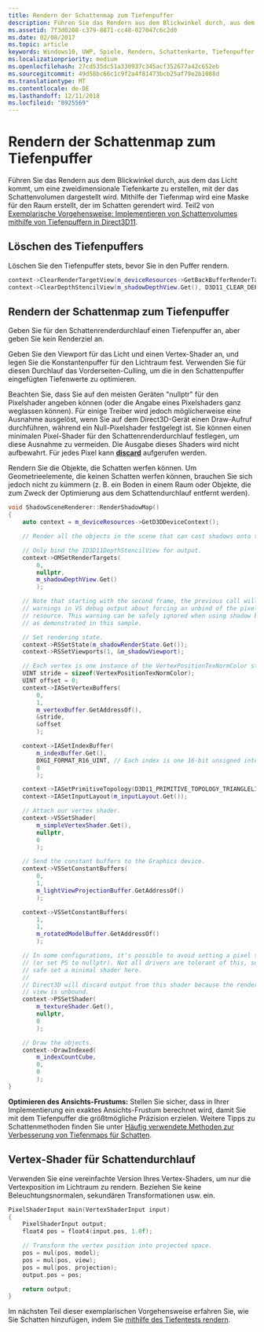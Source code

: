 ```yaml
---
title: Rendern der Schattenmap zum Tiefenpuffer
description: Führen Sie das Rendern aus dem Blickwinkel durch, aus dem das Licht kommt, um eine zweidimensionale Tiefenkarte zu erstellen, mit der das Schattenvolumen dargestellt wird.
ms.assetid: 7f3d0208-c379-8871-cc48-027047c6c2d0
ms.date: 02/08/2017
ms.topic: article
keywords: Windows10, UWP, Spiele, Rendern, Schattenkarte, Tiefenpuffer, Direct3D
ms.localizationpriority: medium
ms.openlocfilehash: 27cd535dc51a330937c345acf352677a42c652eb
ms.sourcegitcommit: 49d58bc66c1c9f2a4f81473bcb25af79e2b1088d
ms.translationtype: MT
ms.contentlocale: de-DE
ms.lasthandoff: 12/11/2018
ms.locfileid: "8925569"
---
```

# <a name="render-the-shadow-map-to-the-depth-buffer"></a>Rendern der Schattenmap zum Tiefenpuffer




Führen Sie das Rendern aus dem Blickwinkel durch, aus dem das Licht kommt, um eine zweidimensionale Tiefenkarte zu erstellen, mit der das Schattenvolumen dargestellt wird. Mithilfe der Tiefenmap wird eine Maske für den Raum erstellt, der im Schatten gerendert wird. Teil2 von [Exemplarische Vorgehensweise: Implementieren von Schattenvolumes mithilfe von Tiefenpuffern in Direct3D11](implementing-depth-buffers-for-shadow-mapping.md).

## <a name="clear-the-depth-buffer"></a>Löschen des Tiefenpuffers


Löschen Sie den Tiefenpuffer stets, bevor Sie in den Puffer rendern.

```cpp
context->ClearRenderTargetView(m_deviceResources->GetBackBufferRenderTargetView(), DirectX::Colors::CornflowerBlue);
context->ClearDepthStencilView(m_shadowDepthView.Get(), D3D11_CLEAR_DEPTH | D3D11_CLEAR_STENCIL, 1.0f, 0);
```

## <a name="render-the-shadow-map-to-the-depth-buffer"></a>Rendern der Schattenmap zum Tiefenpuffer


Geben Sie für den Schattenrenderdurchlauf einen Tiefenpuffer an, aber geben Sie kein Renderziel an.

Geben Sie den Viewport für das Licht und einen Vertex-Shader an, und legen Sie die Konstantenpuffer für den Lichtraum fest. Verwenden Sie für diesen Durchlauf das Vorderseiten-Culling, um die in den Schattenpuffer eingefügten Tiefenwerte zu optimieren.

Beachten Sie, dass Sie auf den meisten Geräten "nullptr" für den Pixelshader angeben können (oder die Angabe eines Pixelshaders ganz weglassen können). Für einige Treiber wird jedoch möglicherweise eine Ausnahme ausgelöst, wenn Sie auf dem Direct3D-Gerät einen Draw-Aufruf durchführen, während ein Null-Pixelshader festgelegt ist. Sie können einen minimalen Pixel-Shader für den Schattenrenderdurchlauf festlegen, um diese Ausnahme zu vermeiden. Die Ausgabe dieses Shaders wird nicht aufbewahrt. Für jedes Pixel kann [**discard**](https://msdn.microsoft.com/library/windows/desktop/bb943995) aufgerufen werden.

Rendern Sie die Objekte, die Schatten werfen können. Um Geometrieelemente, die keinen Schatten werfen können, brauchen Sie sich jedoch nicht zu kümmern (z. B. ein Boden in einem Raum oder Objekte, die zum Zweck der Optimierung aus dem Schattendurchlauf entfernt werden).

```cpp
void ShadowSceneRenderer::RenderShadowMap()
{
    auto context = m_deviceResources->GetD3DDeviceContext();

    // Render all the objects in the scene that can cast shadows onto themselves or onto other objects.

    // Only bind the ID3D11DepthStencilView for output.
    context->OMSetRenderTargets(
        0,
        nullptr,
        m_shadowDepthView.Get()
        );

    // Note that starting with the second frame, the previous call will display
    // warnings in VS debug output about forcing an unbind of the pixel shader
    // resource. This warning can be safely ignored when using shadow buffers
    // as demonstrated in this sample.

    // Set rendering state.
    context->RSSetState(m_shadowRenderState.Get());
    context->RSSetViewports(1, &m_shadowViewport);

    // Each vertex is one instance of the VertexPositionTexNormColor struct.
    UINT stride = sizeof(VertexPositionTexNormColor);
    UINT offset = 0;
    context->IASetVertexBuffers(
        0,
        1,
        m_vertexBuffer.GetAddressOf(),
        &stride,
        &offset
        );

    context->IASetIndexBuffer(
        m_indexBuffer.Get(),
        DXGI_FORMAT_R16_UINT, // Each index is one 16-bit unsigned integer (short).
        0
        );

    context->IASetPrimitiveTopology(D3D11_PRIMITIVE_TOPOLOGY_TRIANGLELIST);
    context->IASetInputLayout(m_inputLayout.Get());

    // Attach our vertex shader.
    context->VSSetShader(
        m_simpleVertexShader.Get(),
        nullptr,
        0
        );

    // Send the constant buffers to the Graphics device.
    context->VSSetConstantBuffers(
        0,
        1,
        m_lightViewProjectionBuffer.GetAddressOf()
        );

    context->VSSetConstantBuffers(
        1,
        1,
        m_rotatedModelBuffer.GetAddressOf()
        );

    // In some configurations, it's possible to avoid setting a pixel shader
    // (or set PS to nullptr). Not all drivers are tolerant of this, so to be
    // safe set a minimal shader here.
    //
    // Direct3D will discard output from this shader because the render target
    // view is unbound.
    context->PSSetShader(
        m_textureShader.Get(),
        nullptr,
        0
        );

    // Draw the objects.
    context->DrawIndexed(
        m_indexCountCube,
        0,
        0
        );
}
```

**Optimieren des Ansichts-Frustums:**  Stellen Sie sicher, dass in Ihrer Implementierung ein exaktes Ansichts-Frustum berechnet wird, damit Sie mit dem Tiefenpuffer die größtmögliche Präzision erzielen. Weitere Tipps zu Schattenmethoden finden Sie unter [Häufig verwendete Methoden zur Verbesserung von Tiefenmaps für Schatten](https://msdn.microsoft.com/library/windows/desktop/ee416324).

## <a name="vertex-shader-for-shadow-pass"></a>Vertex-Shader für Schattendurchlauf


Verwenden Sie eine vereinfachte Version Ihres Vertex-Shaders, um nur die Vertexposition im Lichtraum zu rendern. Beziehen Sie keine Beleuchtungsnormalen, sekundären Transformationen usw. ein.

```cpp
PixelShaderInput main(VertexShaderInput input)
{
    PixelShaderInput output;
    float4 pos = float4(input.pos, 1.0f);

    // Transform the vertex position into projected space.
    pos = mul(pos, model);
    pos = mul(pos, view);
    pos = mul(pos, projection);
    output.pos = pos;

    return output;
}
```

Im nächsten Teil dieser exemplarischen Vorgehensweise erfahren Sie, wie Sie Schatten hinzufügen, indem Sie [mithilfe des Tiefentests rendern](render-the-scene-with-depth-testing.md).

 

 




